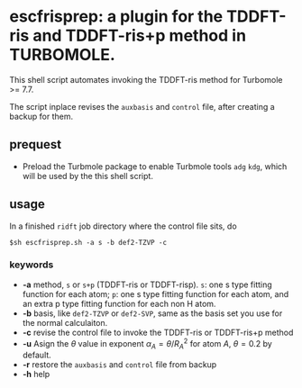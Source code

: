 # escfrisprep: a plugin for the TDDFT-ris and TDDFT-ris+p method in TURBOMOLE. 
This shell script automates invoking the TDDFT-ris method for Turbomole >= 7.7.

The script inplace revises the `auxbasis` and `control` file, after creating a backup for them.
## prequest
- Preload the Turbmole package to enable Turbmole tools `adg` `kdg`, which will be used by the this shell script.

## usage
In a finished `ridft` job directory where the control file sits, do 
```
$sh escfrisprep.sh -a s -b def2-TZVP -c 
```
### keywords
- **-a** method, `s` or `s+p` (TDDFT-ris or TDDFT-risp). `s`: one s type fitting function for each atom; `p`: one s type fitting function for each atom, and an extra p type fitting function for each non H atom.
- **-b** basis, like `def2-TZVP` or `def2-SVP`, same as the basis set you use for the normal calculaiton.
- **-c** revise the control file to invoke the TDDFT-ris or TDDFT-ris+p method
- **-u** Asign the $\theta$ value in exponent $\alpha_A = \theta/R_A^2$ for atom $A$, $\theta=0.2$ by default. 
- **-r** restore the `auxbasis` and `control` file from backup
- **-h** help
